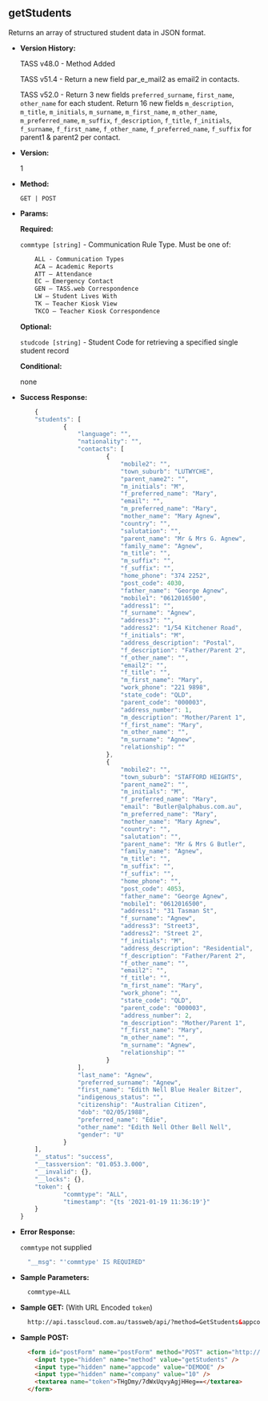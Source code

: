 **getStudents**
----
  Returns an array of structured student data in JSON format.

* **Version History:**

    TASS v48.0 - Method Added

    TASS v51.4 - Return a new field par_e_mail2 as email2 in contacts.

    TASS v52.0 - Return 3 new fields `preferred_surname`, `first_name`, `other_name` for each student. Return 16 new fields `m_description`, `m_title`, `m_initials`, `m_surname`, `m_first_name`, `m_other_name`, `m_preferred_name`, `m_suffix`, `f_description`, `f_title`, `f_initials`, `f_surname`, `f_first_name`, `f_other_name`, `f_preferred_name`, `f_suffix` for parent1 & parent2 per contact.

* **Version:**

  1

* **Method:**

  `GET | POST`
  
*  **Params:**

   **Required:**
 
   `commtype [string]` - Communication Rule Type. Must be one of:
    ```HTML
        ALL - Communication Types
        ACA – Academic Reports
        ATT – Attendance
        EC – Emergency Contact
        GEN – TASS.web Correspondence
        LW – Student Lives With
        TK – Teacher Kiosk View
        TKCO – Teacher Kiosk Correspondence
    ```                       

   **Optional:**

   `studcode [string]` - Student Code for retrieving a specified single student record

   **Conditional:**

   none

* **Success Response:**

    ```javascript
		{
		"students": [
				{
					"language": "",
					"nationality": "",
					"contacts": [
							{
								"mobile2": "",
								"town_suburb": "LUTWYCHE",
								"parent_name2": "",
								"m_initials": "M",
								"f_preferred_name": "Mary",
								"email": "",
								"m_preferred_name": "Mary",
								"mother_name": "Mary Agnew",
								"country": "",
								"salutation": "",
								"parent_name": "Mr & Mrs G. Agnew",
								"family_name": "Agnew",
								"m_title": "",
								"m_suffix": "",
								"f_suffix": "",
								"home_phone": "374 2252",
								"post_code": 4030,
								"father_name": "George Agnew",
								"mobile1": "0612016500",
								"address1": "",
								"f_surname": "Agnew",
								"address3": "",
								"address2": "1/54 Kitchener Road",
								"f_initials": "M",
								"address_description": "Postal",
								"f_description": "Father/Parent 2",
								"f_other_name": "",
								"email2": "",
								"f_title": "",
								"m_first_name": "Mary",
								"work_phone": "221 9898",
								"state_code": "QLD",
								"parent_code": "000003",
								"address_number": 1,
								"m_description": "Mother/Parent 1",
								"f_first_name": "Mary",
								"m_other_name": "",
								"m_surname": "Agnew",
								"relationship": ""
							},
							{
								"mobile2": "",
								"town_suburb": "STAFFORD HEIGHTS",
								"parent_name2": "",
								"m_initials": "M",
								"f_preferred_name": "Mary",
								"email": "Butler@alphabus.com.au",
								"m_preferred_name": "Mary",
								"mother_name": "Mary Agnew",
								"country": "",
								"salutation": "",
								"parent_name": "Mr & Mrs G Butler",
								"family_name": "Agnew",
								"m_title": "",
								"m_suffix": "",
								"f_suffix": "",
								"home_phone": "",
								"post_code": 4053,
								"father_name": "George Agnew",
								"mobile1": "0612016500",
								"address1": "31 Tasman St",
								"f_surname": "Agnew",
								"address3": "Street3",
								"address2": "Street 2",
								"f_initials": "M",
								"address_description": "Residential",
								"f_description": "Father/Parent 2",
								"f_other_name": "",
								"email2": "",
								"f_title": "",
								"m_first_name": "Mary",
								"work_phone": "",
								"state_code": "QLD",
								"parent_code": "000003",
								"address_number": 2,
								"m_description": "Mother/Parent 1",
								"f_first_name": "Mary",
								"m_other_name": "",
								"m_surname": "Agnew",
								"relationship": ""
							}
					],
					"last_name": "Agnew",
					"preferred_surname": "Agnew",
					"first_name": "Edith Nell Blue Healer Bitzer",
					"indigenous_status": "",
					"citizenship": "Australian Citizen",
					"dob": "02/05/1988",
					"preferred_name": "Edie",
					"other_name": "Edith Nell Other Bell Nell",
					"gender": "U"
				}
		],
		"__status": "success",
		"__tassversion": "01.053.3.000",
		"__invalid": {},
		"__locks": {},
		"token": {
				"commtype": "ALL",
				"timestamp": "{ts '2021-01-19 11:36:19'}"
		}
	}
    ```
 
* **Error Response:**

    `commtype` not supplied
    ```javascript
      "__msg": "'commtype' IS REQUIRED"
    ```
    
* **Sample Parameters:**

  ```javascript
    commtype=ALL
  ```

* **Sample GET:** (With URL Encoded `token`)

  ```HTML
    http://api.tasscloud.com.au/tassweb/api/?method=GetStudents&appcode=DEMOOE&company=10&token=THgDmy%2F7dWxUqvyAgjHHeg%3D%3D
  ```
  
* **Sample POST:**

  ```HTML
    <form id="postForm" name="postForm" method="POST" action="http://api.tasscloud.com.au/tassweb/api/">
      <input type="hidden" name="method" value="getStudents" />
      <input type="hidden" name="appcode" value="DEMOOE" />
      <input type="hidden" name="company" value="10" />
      <textarea name="token">THgDmy/7dWxUqvyAgjHHeg==</textarea>
    </form>
  ```

